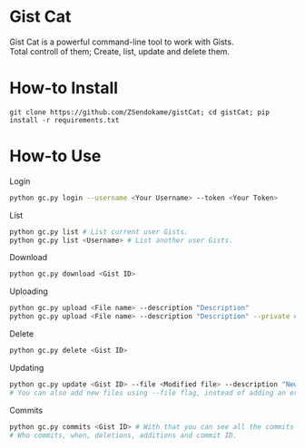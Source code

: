 # Gist Cat
Gist Cat is a powerful command-line tool to work with Gists.<br>
Total controll of them; Create, list, update and delete them.

# How-to Install
```
git clone https://github.com/ZSendokame/gistCat; cd gistCat; pip install -r requirements.txt
```

# How-to Use
Login
```sh
python gc.py login --username <Your Username> --token <Your Token>
```

List
```sh
python gc.py list # List current user Gists.
python gc.py list <Username> # List another user Gists. 
```

Download
```sh
python gc.py download <Gist ID>
```

Uploading
```sh
python gc.py upload <File name> --description "Description"
python gc.py upload <File name> --description "Description" --private # If you wan't a private repository.
```

Delete
```sh
python gc.py delete <Gist ID>
```

Updating
```sh
python gc.py update <Gist ID> --file <Modified file> --description "New description if you want."
# You can also add new files using --file flag, instead of adding an existing file. Add a new one that does not exists.
```

Commits
```sh
python gc.py commits <Gist ID> # With that you can see all the commits to a Gist.
# Who commits, when, deletions, additions and commit ID.
```